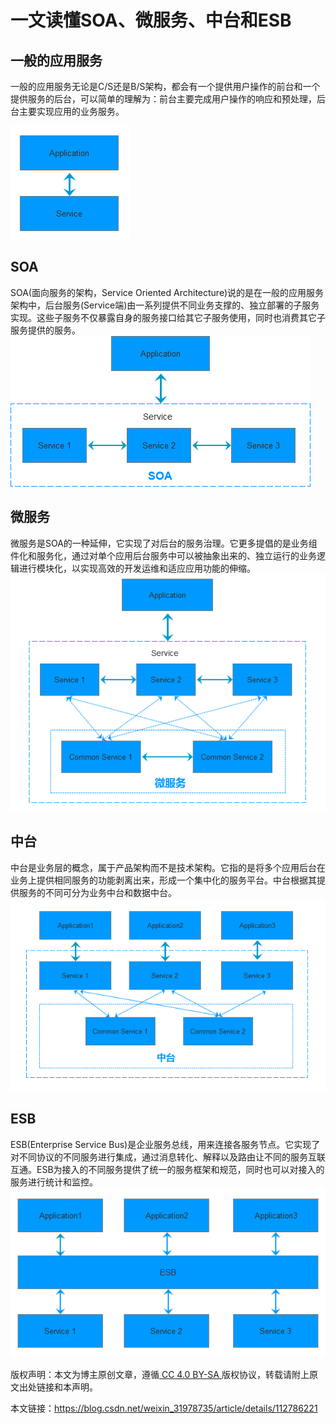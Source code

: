 # 一文读懂SOA、微服务、中台和ESB

## **一般的应用服务**

一般的应用服务无论是C/S还是B/S架构，都会有一个提供用户操作的前台和一个提供服务的后台，可以简单的理解为：前台主要完成用户操作的响应和预处理，后台主要实现应用的业务服务。

![8e5fe746b3d604ad2d01a473ebc21edb.png](一文读懂SOA、微服务、中台和ESB.assets/8e5fe746b3d604ad2d01a473ebc21edb.png)

## **SOA**

SOA(面向服务的架构，Service Oriented Architecture)说的是在一般的应用服务架构中，后台服务(Service端)由一系列提供不同业务支撑的、独立部署的子服务实现。这些子服务不仅暴露自身的服务接口给其它子服务使用，同时也消费其它子服务提供的服务。![797d6f14c72529b778dc5f56b340d370.png](一文读懂SOA、微服务、中台和ESB.assets/797d6f14c72529b778dc5f56b340d370.png)

## **微服务**

微服务是SOA的一种延伸，它实现了对后台的服务治理。它更多提倡的是业务组件化和服务化，通过对单个应用后台服务中可以被抽象出来的、独立运行的业务逻辑进行模块化，以实现高效的开发运维和适应应用功能的伸缩。![b61ac08e5b3cf186b1880d837bfd5259.png](一文读懂SOA、微服务、中台和ESB.assets/b61ac08e5b3cf186b1880d837bfd5259.png)

## **中台**

中台是业务层的概念，属于产品架构而不是技术架构。它指的是将多个应用后台在业务上提供相同服务的功能剥离出来，形成一个集中化的服务平台。中台根据其提供服务的不同可分为业务中台和数据中台。![357b973739433efae371b530788d73b1.png](一文读懂SOA、微服务、中台和ESB.assets/357b973739433efae371b530788d73b1.png)

## **ESB**

ESB(Enterprise Service Bus)是企业服务总线，用来连接各服务节点。它实现了对不同协议的不同服务进行集成，通过消息转化、解释以及路由让不同的服务互联互通。ESB为接入的不同服务提供了统一的服务框架和规范，同时也可以对接入的服务进行统计和监控。![f29973ced67a69b35b059c0ce8ad29ee.png](一文读懂SOA、微服务、中台和ESB.assets/f29973ced67a69b35b059c0ce8ad29ee.png)



版权声明：本文为博主原创文章，遵循[ CC 4.0 BY-SA ](https://creativecommons.org/licenses/by-sa/4.0/)版权协议，转载请附上原文出处链接和本声明。

本文链接：https://blog.csdn.net/weixin_31978735/article/details/112786221